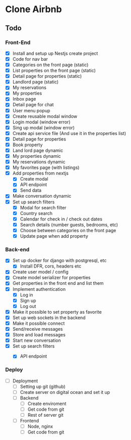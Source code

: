 # Clone Airbnb

## Todo

### Front-End
- [x] Install and setup up Nestjs create project
- [x] Code for nav bar
- [x] Categories on the front page (static)
- [x] List properties on the front page (static)
- [x] Detail page for properties (static)
- [x] Landlord page (static)
- [x] My reservations 
- [x] My properties
- [x] Inbox page
- [x] Detail page for chat
- [x] User menu popup
- [x] Create reusable modal window
- [x] Login modal (window error)
- [x] Sing up modal (window error)
- [x] Create api service file (And use it in the properties list)
- [x] Detail page for properties
- [x] Book property
- [x] Land lord page dynamic
- [x] My properties dynamic
- [x] My reservations dynamic
- [x] My favorites page (with listings)
- [x] Add properties from nextjs
    - [x] Create modal
    - [x] API endpoint
    - [x] Send data
- [x] Make conversation dynamic
- [x] Set up search filters
    - [x] Modal for search filter
    - [x] Country search
    - [x] Calendar for check in / check out dates
    - [x] Search details (number guests, bedrooms, etc)
    - [x] Choose between categories on the front page
    - [x] Update page when add property

### Back-end
- [x] Set up docker for django with postgresql, etc
    - [x] Install DFR, cors, headers etc
- [x] Create user model /  config 
- [x] Create model serializer for properties
- [x] Get properties in the front end and list them 
- [x] Implement authentication
    - [x] Log in
    - [x] Sign up
    - [x] Log out 
- [x] Make it possible to set property as favorite
- [x] Set up web sockets in the backend
- [x] Make it possible connect
- [x] Send/receive messages
- [x] Store and load messages
- [x] Start new conversation
- [x] Set up search filters
    - [x] API endpoint


### Deploy
- [ ] Deployment 
    - [ ] Setting up git (github)
    - [ ] Create server on digital ocean and set it up
    - [ ] Backend
        - [ ] Create enviroment
        - [ ] Get code from git 
        - [ ] Rest of server git
    - [ ] Frontend
        - [ ] Node, nginx
        - [ ] Get code from git